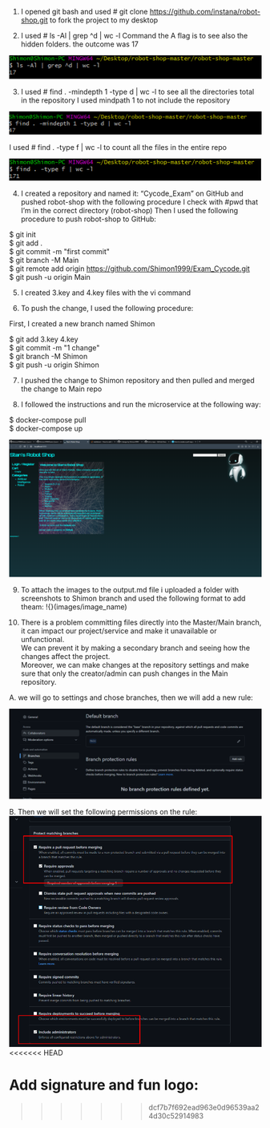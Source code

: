1) I opened git bash and used # git clone https://github.com/instana/robot-shop.git to fork the project to my desktop<br /> 

2) I used # ls -Al | grep ^d | wc -l Command the A flag is to see also the hidden folders.  the outcome was 17<br />

![](/images/3.key.png)


3) I used # find . -mindepth 1 -type d | wc -l  to see all the directories total in the repository I used mindpath 1 to not include the repository 

![](/images/4.keyD.png)


I used # find . -type f | wc -l to count all the files in the entire repo

![](/images/4.keyF.png)


4) I created a repository and named it: “Cycode_Exam” on GitHub and pushed robot-shop with the following procedure
I check with #pwd that I’m in the correct directory (robot-shop)
Then I used the following procedure to push robot-shop to GitHub:

$ git init<br />
$ git add .<br />
$ git commit -m "first commit"<br />
$ git branch -M Main<br />
$ git remote add origin https://github.com/Shimon1999/Exam_Cycode.git<br />
$ git push -u origin Main<br />


5) I created 3.key and 4.key files with the vi command


6) To push the change, I used the following procedure:<br />

First, I created a new branch named Shimon

$ git add 3.key 4.key<br />
$ git commit -m "1 change"<br />
$ git branch -M Shimon<br />
$ git push -u origin Shimon<br />


7) I pushed the change to Shimon repository and then pulled and merged the change to Main repo


8) I followed the instructions and run the microservice at the following way:

$ docker-compose pull<br />
$ docker-compose up<br />

![](/images/Robo.png)


9) To attach the images to the output.md file i uploaded a folder with screenshots to Shimon branch and used the following format to add theam: !{}(images/image_name)


10) There is a problem committing files directly into the Master/Main branch, it can impact our project/service and make it unavailable or unfunctional.<br />
We can prevent it by making a secondary branch and seeing how the changes affect the project.<br />
Moreover, we can make changes at the repository settings and make sure that only the creator/admin can push changes in the Main repository.

A. we will go to settings and chose branches, then we will add a new rule:

![](images/Branch-rule1.png)

B. Then we will set the following permissions on the rule:
![](images/Branch-rule2.png)
<<<<<<< HEAD

Add signature and fun logo:
=======
>>>>>>> dcf7b7f692ead963e0d96539aa24d30c52914983
